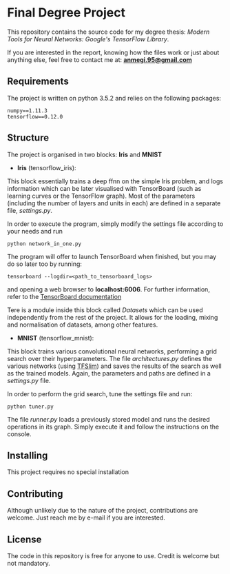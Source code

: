 # Final Degree Project

This repository contains the source code for my degree thesis: *Modern Tools for Neural Networks: Google's TensorFlow Library*.

If you are interested in the report, knowing how the files work or just about anything else, feel free to contact me at: **anmegi.95@gmail.com**


## Requirements

The project is written on python 3.5.2 and relies on the following packages:

```
numpy==1.11.3
tensorflow==0.12.0
```

## Structure

The project is organised in two blocks: **Iris** and **MNIST**

* **Iris** (tensorflow_iris):

This block essentially trains a deep ffnn on the simple Iris problem, and logs information which can be later visualised with TensorBoard (such as learning curves or the TensorFlow graph). Most of the parameters (including the number of layers and units in each) are defined in a separate file, *settings.py*.

In order to execute the program, simply modify the settings file according to your needs and run

```
python network_in_one.py
```

The program will offer to launch TensorBoard when finished, but you may do so later too by running:

```
tensorboard --logdir=<path_to_tensorboard_logs>
```

and opening a web browser to **localhost:6006**. For further information, refer to the [TensorBoard documentation](https://github.com/tensorflow/tensorflow/blob/master/tensorflow/tensorboard/README.md)

Tere is a module inside this block called *Datasets* which can be used independently from the rest of the project. It allows for the loading, mixing and normalisation of datasets, among other features.

* **MNIST** (tensorflow_mnist):

This block trains various convolutional neural networks, performing a grid search over their hyperparameters. The file *architectures.py* defines the various networks (using [TFSlim](https://github.com/tensorflow/tensorflow/tree/master/tensorflow/contrib/slim)) and saves the results of the search as well as the trained models. Again, the parameters and paths are defined in a *settings.py* file.

In order to perform the grid search, tune the settings file and run:

```
python tuner.py
```

The file *runner.py* loads a previously stored model and runs the desired operations in its graph. Simply execute it and follow the instructions on the console.

## Installing

This project requires no special installation

## Contributing

Although unlikely due to the nature of the project, contributions are welcome.
Just reach me by e-mail if you are interested.

## License

The code in this repository is free for anyone to use. Credit is welcome but not mandatory.
